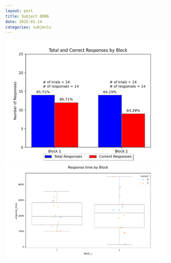 ```yaml
---
layout: post
title: Subject 8006
date: 2025-01-14
categories: subjects
---
```


![](data/8006/run-20/8006_ATS_responses.png)
![](data/8006/run-20/8006_ATS_rt.png)
